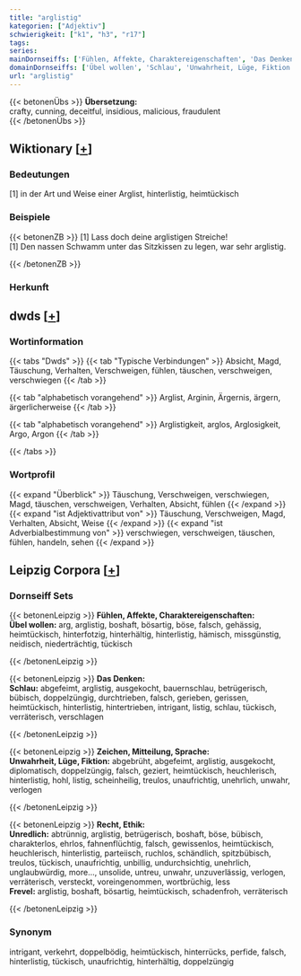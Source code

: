 ```yaml
---
title: "arglistig"
kategorien: ["Adjektiv"]
schwierigkeit: ["k1", "h3", "r17"]
tags:
series:
mainDornseiffs: ['Fühlen, Affekte, Charaktereigenschaften', 'Das Denken', 'Zeichen, Mitteilung, Sprache', 'Recht, Ethik']
domainDornseiffs: ['Übel wollen', 'Schlau', 'Unwahrheit, Lüge, Fiktion', 'Unredlich', 'Frevel']
url: "arglistig"
---
```


{{< betonenÜbs >}}
**Übersetzung:**  
crafty, cunning, deceitful, insidious, malicious, fraudulent  
{{< /betonenÜbs >}}

## Wiktionary [[+](https://de.wiktionary.org/wiki/arglistig)]

### Bedeutungen
[1] in der Art und Weise einer Arglist, hinterlistig, heimtückisch  

### Beispiele
{{< betonenZB >}}
[1] Lass doch deine arglistigen Streiche!  
[1] Den nassen Schwamm unter das Sitzkissen zu legen, war sehr arglistig.  

{{< /betonenZB >}}
### Herkunft



## dwds [[+](https://www.dwds.de/wb/arglistig)]

### Wortinformation
{{< tabs "Dwds" >}}
{{< tab "Typische Verbindungen" >}}
Absicht, Magd, Täuschung, Verhalten, Verschweigen, fühlen, täuschen, verschweigen, verschwiegen
{{< /tab >}}

{{< tab "alphabetisch vorangehend" >}}
Arglist, Arginin, Ärgernis, ärgern, ärgerlicherweise
{{< /tab >}}

{{< tab "alphabetisch vorangehend" >}}
Arglistigkeit, arglos, Arglosigkeit, Argo, Argon
{{< /tab >}}

{{< /tabs >}}

### Wortprofil
{{< expand "Überblick" >}} Täuschung, Verschweigen, verschwiegen, Magd, täuschen, verschweigen, Verhalten, Absicht, fühlen {{< /expand >}}
{{< expand "ist Adjektivattribut von" >}} Täuschung, Verschweigen, Magd, Verhalten, Absicht, Weise {{< /expand >}}
{{< expand "ist Adverbialbestimmung von" >}} verschwiegen, verschweigen, täuschen, fühlen, handeln, sehen {{< /expand >}}

## Leipzig Corpora [[+](https://corpora.uni-leipzig.de/en/res?word=arglistig&corpusId=deu_newscrawl-public_2018)]

### Dornseiff Sets
{{< betonenLeipzig >}}
**Fühlen, Affekte, Charaktereigenschaften:**  
**Übel wollen:** arg, arglistig, boshaft, bösartig, böse, falsch, gehässig, heimtückisch, hinterfotzig, hinterhältig, hinterlistig, hämisch, missgünstig, neidisch, niederträchtig, tückisch  

{{< /betonenLeipzig >}}


{{< betonenLeipzig >}}
**Das Denken:**  
**Schlau:** abgefeimt, arglistig, ausgekocht, bauernschlau, betrügerisch, bübisch, doppelzüngig, durchtrieben, falsch, gerieben, gerissen, heimtückisch, hinterlistig, hintertrieben, intrigant, listig, schlau, tückisch, verräterisch, verschlagen  

{{< /betonenLeipzig >}}


{{< betonenLeipzig >}}
**Zeichen, Mitteilung, Sprache:**  
**Unwahrheit, Lüge, Fiktion:** abgebrüht, abgefeimt, arglistig, ausgekocht, diplomatisch, doppelzüngig, falsch, geziert, heimtückisch, heuchlerisch, hinterlistig, hohl, listig, scheinheilig, treulos, unaufrichtig, unehrlich, unwahr, verlogen  

{{< /betonenLeipzig >}}


{{< betonenLeipzig >}}
**Recht, Ethik:**  
**Unredlich:** abtrünnig, arglistig, betrügerisch, boshaft, böse, bübisch, charakterlos, ehrlos, fahnenflüchtig, falsch, gewissenlos, heimtückisch, heuchlerisch, hinterlistig, parteiisch, ruchlos, schändlich, spitzbübisch, treulos, tückisch, unaufrichtig, unbillig, undurchsichtig, unehrlich, unglaubwürdig, more..., unsolide, untreu, unwahr, unzuverlässig, verlogen, verräterisch, versteckt, voreingenommen, wortbrüchig, less  
**Frevel:** arglistig, boshaft, bösartig, heimtückisch, schadenfroh, verräterisch  

{{< /betonenLeipzig >}}

### Synonym
intrigant, verkehrt, doppelbödig, heimtückisch, hinterrücks, perfide, falsch, hinterlistig, tückisch, unaufrichtig, hinterhältig, doppelzüngig

